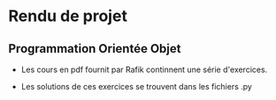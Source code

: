 # Rendu de projet

## Programmation Orientée Objet

* Les cours en pdf fournit par Rafik continnent une série d'exercices.

* Les solutions de ces exercices se trouvent dans les fichiers .py